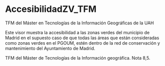 # AccesibilidadZV_TFM
TFM del Máster en Tecnologías de la Información Geográficas de la UAH




Este visor muestra la accesibilidad a las zonas verdes del municipio de Madrid en el supuesto caso de que todas las áreas que están consideradas como zonas verdes en el PGOUM, estén dentro de la red de conservación y mantenimiento del Ayuntamiento de Madrid.


TFM del Máster de Tecnologías de la Información geográfica. Nota 8,5.
